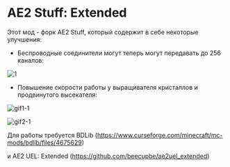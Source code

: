 # AE2 Stuff: Extended

Этот мод - форк AE2 Stuff, который содержит в себе некоторые улучшения:

- Беспроводные соединители могут теперь могут передавать до 256 каналов:

![1](https://github.com/beecupbe/ae2stuff_extended/assets/115642276/9d6dc5f2-f2fd-4d6f-8664-077e6b99f979)

- Повышение скорости работы у выращивателя кристаллов и продвинутого высекателя:


![gif1-1](https://github.com/beecupbe/ae2stuff_extended/assets/115642276/74ac5e40-65f6-4d81-920e-3dcc578c03ec)

![gif2-1](https://github.com/beecupbe/ae2stuff_extended/assets/115642276/004b697d-dcc4-41a7-8839-14c25fa23fb4)

Для работы требуется BDLib (https://www.curseforge.com/minecraft/mc-mods/bdlib/files/4675629)

и AE2 UEL: Extended (https://github.com/beecupbe/ae2uel_extended)

